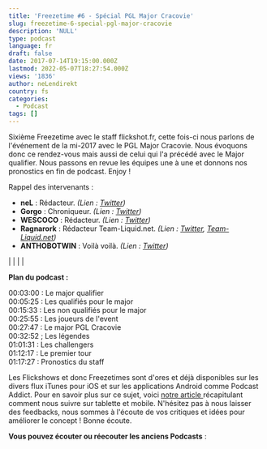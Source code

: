 ```yaml
---
title: 'Freezetime #6 - Spécial PGL Major Cracovie'
slug: freezetime-6-special-pgl-major-cracovie
description: 'NULL'
type: podcast
language: fr
draft: false
date: 2017-07-14T19:15:00.000Z
lastmod: 2022-05-07T18:27:54.000Z
views: '1836'
author: neLendirekt
country: fs
categories:
  - Podcast
tags: []
---
```

Sixième Freezetime avec le staff flickshot.fr, cette fois-ci nous parlons de l'événement de la mi-2017 avec le PGL Major Cracovie. Nous évoquons donc ce rendez-vous mais aussi de celui qui l'a précédé avec le Major qualifier. Nous passons en revue les équipes une à une et donnons nos pronostics en fin de podcast. Enjoy !

Rappel des intervenants :

* **neL** : Rédacteur. _(Lien : [Twitter](https://twitter.com/neLendirekt))_
* **Gorgo** : Chroniqueur. _(Lien : [Twitter](https://twitter.com/Gorgorot38))_
* **WESCOCO** : Rédacteur. _(Lien : [Twitter](https://twitter.com/WESCOCO%5F))_
* **Ragnarork** : Rédacteur Team-Liquid.net. _(Lien : [Twitter](https://twitter.com/Ragnarork), [Team-Liquid.net](http://wiki.teamliquid.net/counterstrike/User:Ragnarork))_
* **ANTHOBOTWIN** : Voilà voilà. _(Lien : [Twitter](https://twitter.com/AnthobotwiN))_

|  |
|  |

  
**Plan du podcast :**

00:03:00 : Le major qualifier  
00:05:25 : Les qualifiés pour le major  
00:15:33 : Les non qualifiés pour le major  
00:25:55 : Les joueurs de l'event  
00:27:47 : Le major PGL Cracovie  
00:32:52 ; Les légendes  
01:01:31 : Les challengers  
01:12:17 : Le premier tour  
01:17:27 : Pronostics du staff

Les Flickshows et donc Freezetimes sont d'ores et déjà disponibles sur les divers flux iTunes pour iOS et sur les applications Android comme Podcast Addict. Pour en savoir plus sur ce sujet, voici [notre article ](https:///flash/comment-ecouter-le-flickshow-sur-telephone-et-tablette/209)récapitulant comment nous suivre sur tablette et mobile. N'hésitez pas à nous laisser des feedbacks, nous sommes à l'écoute de vos critiques et idées pour améliorer le concept ! Bonne écoute.

**Vous pouvez écouter ou réecouter les anciens Podcasts** :
